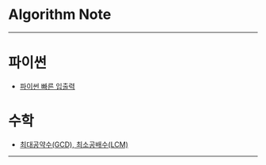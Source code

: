 
# Algorithm Note

---

# 파이썬
- [파이썬 빠른 입출력](fast-io.py)

# 수학
- [최대공약수(GCD), 최소공배수(LCM)](gcd-lcm.md)

---
